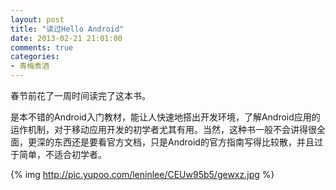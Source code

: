 ```yaml
---
layout: post
title: "读过Hello Android"
date: 2013-02-21 21:01:00
comments: true
categories:
- 青梅煮酒
---
```

春节前花了一周时间读完了这本书。

是本不错的Android入门教材，能让人快速地搭出开发环境，了解Android应用的运作机制，对于移动应用开发的初学者尤其有用。当然，这种书一般不会讲得很全面，更深的东西还是要看官方文档，只是Android的官方指南写得比较散，并且过于简单，不适合初学者。

{% img http://pic.yupoo.com/leninlee/CEUw95b5/gewxz.jpg %}
